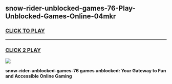 
## snow-rider-unblocked-games-76-Play-Unblocked-Games-Online-04mkr
<h3>
<a href="https://premium76.site?title=snow-rider-unblocked-games-76&ref=25A">CLICK TO PLAY</a></h3>
<hr>

<h3>
<a href="https://premium76.site?title=snow-rider-unblocked-games-76&ref=25A">CLICK 2 PLAY</a>
  
</h3>

<a href="https://premium76.site?title=snow-rider-unblocked-games-76&ref=25A"><img src="https://clearcache.store/games.png"></a>


**snow-rider-unblocked-games-76 games unblocked: Your Gateway to Fun and Accessible Online Gaming**
